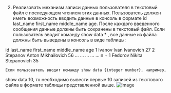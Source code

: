 2.	Реализовать механизм записи данных пользователя в текстовый файл  с последующем  чтением этих данных. 
Пользователь должен иметь возможность вводить данные в консоль в формате id last_name first_name middle_name age.
После каждого введенного сообщения данные должны быть сохранены в текстовый файл. Если пользователь вводит команду 
show data * , все данные  из файла должны быть выведены в консоль в виде таблицы:

id 	   last_name	first_name	middle_name	age
1	      Ivanov	     Ivan	     Ivanovich	27
2	     Stepanov	    Anton	   Mikhailovich	56
…	       …	          …	           …	     …
n + 1	 Fedorov	   Nikita	    Stepanovich	35

	Если пользователь вводит команду show data {integer number}, например, 
show data 10, то необходимо вывести первые 10 записей из текстового файла в формате таблицы представленной выше.
![image](https://user-images.githubusercontent.com/99070761/208307385-5f398bfb-5630-4874-9bbd-ab838092065c.png)
